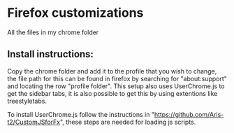 # Firefox customizations

All the files in my chrome folder

## Install instructions:
Copy the chrome folder and add it to the profile that you wish to change, the file path for this can be found in firefox by searching for "about:support" and locating the row "profile folder". 
This setup also uses UserChrome.js to get the sidebar tabs, it is also possible to get this by using extentions like treestyletabs.

To install UserChrome.js follow the instructions in "https://github.com/Aris-t2/CustomJSforFx", these steps are needed for loading js scripts.
